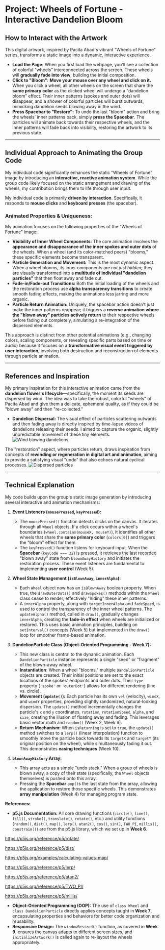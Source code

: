 # Project: Wheels of Fortune - Interactive Dandelion Bloom

## How to Interact with the Artwork

This digital artwork, inspired by Pacita Abad's vibrant "Wheels of Fortune" series, transforms a static image into a dynamic, interactive experience.

* **Load the Page:** When you first load the webpage, you'll see a collection of colorful "wheels" interconnected across the screen. These wheels will **gradually fade into view**, building the initial composition.
* **Click to "Bloom":** **Move your mouse over any wheel and click on it.** When you click a wheel, all other wheels on the screen that share the **same primary color** as the clicked wheel will undergo a "dandelion bloom" effect. Their inner patterns (spokes and outer dots) will disappear, and a shower of colorful particles will burst outwards, mimicking dandelion seeds blowing away in the wind.
* **Press Spacebar to "Restore":** To undo the last "bloom" action and bring the wheels' inner patterns back, simply **press the Spacebar**. The particles will animate back towards their respective wheels, and the inner patterns will fade back into visibility, restoring the artwork to its previous state.

---

## Individual Approach to Animating the Group Code

My individual code significantly enhances the static "Wheels of Fortune" image by introducing an **interactive, reactive animation system**. While the group code likely focused on the static arrangement and drawing of the wheels, my contribution brings them to life through user input.

My individual code is primarily **driven by interaction**. Specifically, it responds to **mouse clicks** and **keyboard presses** (the spacebar).

### Animated Properties & Uniqueness:

My animation focuses on the following properties of the "Wheels of Fortune" image:

* **Visibility of Inner Wheel Components:** The core animation involves the **appearance and disappearance of the inner spokes and outer dots** of the wheels. When a wheel (and its color-matched peers) "blooms," these specific elements become transparent.
* **Particle Generation and Movement:** This is the most dynamic aspect. When a wheel blooms, its inner components are *not just hidden*; they are visually transformed into a **multitude of individual "dandelion particles"** that then float away and fade out.
* **Fade-in/Fade-out Transitions:** Both the initial loading of the wheels and the restoration process use **alpha transparency transitions** to create smooth fading effects, making the animations less jarring and more organic.
* **Particle Return Animation:** Uniquely, the spacebar action doesn't just make the inner patterns reappear; it triggers a **reverse animation where the "blown away" particles actively return** to their respective wheels before fading out completely, simulating a re-integration of the dispersed elements.

This approach is distinct from other potential animations (e.g., changing colors, scaling components, or revealing specific parts based on time or audio) because it focuses on a **transformative visual event triggered by user interaction**, involving both destruction and reconstruction of elements through particle animation.

---

## References and Inspiration

My primary inspiration for this interactive animation came from the **dandelion flower's lifecycle**—specifically, the moment its seeds are dispersed by wind. The idea was to take the robust, colorful "wheels" of Pacita Abad and give them a delicate, ephemeral quality, as if they could be "blown away" and then "re-collected."

* **Dandelion Dispersal:** The visual effect of particles scattering outwards and then fading away is directly inspired by time-lapse videos of dandelions releasing their seeds. I aimed to capture the organic, slightly unpredictable movement of these tiny elements.
![Wind blowing dandelions](readmeImages/Wind_blowing_dandelions.jpg)


The "restoration" aspect, where particles return, draws inspiration from concepts of **rewinding or regeneration in digital art and animation**, aiming to provide a satisfying visual "undo" that also echoes natural cyclical processes. 
![Dispersed particles](readmeImages/Dispersed_particles.jpg) 

---

## Technical Explanation

My code builds upon the group's static image generation by introducing several interactive and animation mechanisms:

1.  **Event Listeners (`mousePressed`, `keyPressed`):**
    * The `mousePressed()` function detects clicks on the canvas. It iterates through all `Wheel` objects. If a click occurs within a wheel's boundaries (`wheel.contains(mouseX, mouseY)`), it identifies all other wheels that share the **same primary color** (`colors[0]`) and triggers the "bloom" effect for them.
    * The `keyPressed()` function listens for keyboard input. When the **Spacebar** (`keyCode === 32`) is pressed, it retrieves the last recorded "blown away" state from `blownAwayHistory` and initiates the restoration process. These event listeners are fundamental to implementing **user control** (Week 5).

2.  **Wheel State Management (`isBlownAway`, `innerAlpha`):**
    * Each `Wheel` object now has an `isBlownAway` boolean property. When true, the `drawOuterDots()` and `drawSpokes()` methods within the `Wheel` class cease to render, effectively "hiding" these inner patterns.
    * A `innerAlpha` property, along with `targetInnerAlpha` and `fadeSpeed`, is used to control the transparency of the inner wheel patterns. The `updateAlpha()` method, called in `draw()`, gradually changes `innerAlpha`, creating the **fade-in effect** when wheels are initialized or restored. This uses basic animation principles, building on `setInterval()` concepts (Week 5) but implemented in the `draw()` loop for smoother frame-based animation.

3.  **DandelionParticle Class (Object-Oriented Programming - Week 7):**
    * This new class is central to the dynamic animation. Each `DandelionParticle` instance represents a single "seed" or "fragment" of the blown-away wheel.
    * **Instantiation:** When a wheel "blooms," multiple `DandelionParticle` objects are created. Their initial positions are set to the exact locations of the spokes' endpoints and outer dots. Their `type` property (`'spoke'` or `'outerDot'`) allows for different rendering (line vs. circle).
    * **Movement (`update()`):** Each particle has its own `vel` (velocity), `windX`, and `windY` properties, providing slightly randomized, natural-looking dispersion. The `update()` method incrementally changes the particle's `x` and `y` coordinates, `rotation`, `rotationSpeed`, `alpha`, and `size`, creating the illusion of floating away and fading. This leverages basic vector math and `random()` (Week 2, Week 6).
    * **Return Mechanism:** When `isReturning` is set to `true`, the `update()` method switches to a `lerp()` (linear interpolation) function to smoothly move the particle back towards its `targetX` and `targetY` (its original position on the wheel), while simultaneously fading it out. This demonstrates **easing techniques** (Week 10).

4.  **`blownAwayHistory` Array:**
    * This array acts as a simple "undo stack." When a group of wheels is blown away, a copy of their state (specifically, the `Wheel` objects themselves) is pushed onto this array.
    * Pressing the **Spacebar** `pop()`s the last state from the array, allowing the application to restore those specific wheels. This demonstrates **array manipulation** (Week 4) for managing program state.


**References:**

* **p5.js Documentation:** All core drawing functions (`circle()`, `line()`, `fill()`, `stroke()`, `translate()`, `rotate()`, etc.) and utility functions (`random()`, `dist()`, `map()`, `lerp()`, `atan2()`, `cos()`, `sin()`, `TWO_PI`, `millis()`, `constrain()`) are from the p5.js library, which we set up in **Week 6**. 

https://p5js.org/reference/p5/rotate/

https://p5js.org/reference/p5/dist/

https://p5js.org/examples/calculating-values-map/

https://p5js.org/reference/p5/lerp/ 

https://p5js.org/reference/p5/atan2/

https://p5js.org/reference/p5/TWO_PI/

https://p5js.org/reference/p5/millis/



* **Object-Oriented Programming (OOP):** The use of `class Wheel` and `class DandelionParticle` directly applies concepts taught in **Week 7**, encapsulating properties and behaviors for better code organization and reusability.
* **Responsive Design:** The `windowResized()` function, as covered in **Week 9**, ensures the canvas adapts to different screen sizes, and `initializeArtwork()` is called again to re-layout the wheels appropriately.


